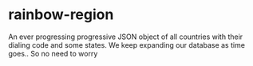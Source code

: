 # rainbow-region
An ever progressing  progressive JSON object of all countries with their dialing code and some states. We keep expanding our database as time goes.. So no need to worry
